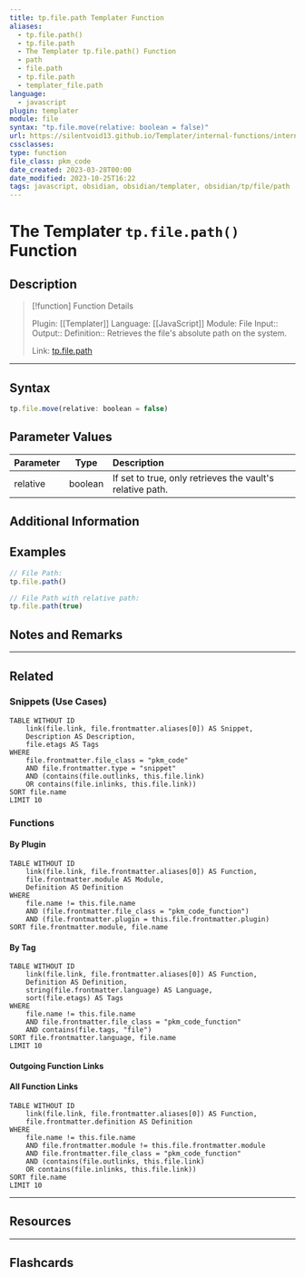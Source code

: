 ```yaml
---
title: tp.file.path Templater Function
aliases:
  - tp.file.path()
  - tp.file.path
  - The Templater tp.file.path() Function
  - path
  - file.path
  - tp.file.path
  - templater_file.path
language:
  - javascript
plugin: templater
module: file
syntax: "tp.file.move(relative: boolean = false)"
url: https://silentvoid13.github.io/Templater/internal-functions/internal-modules/file-module.html#tpfilepathrelative-boolean--false
cssclasses:
type: function
file_class: pkm_code
date_created: 2023-03-28T00:00
date_modified: 2023-10-25T16:22
tags: javascript, obsidian, obsidian/templater, obsidian/tp/file/path
---
```

# The Templater `tp.file.path()` Function

## Description

> [!function] Function Details
>
> Plugin: [[Templater]]
> Language: [[JavaScript]]
> Module: File
> Input::
> Output::
> Definition:: Retrieves the file's absolute path on the system.
>
> Link: [tp.file.path](https://silentvoid13.github.io/Templater/internal-functions/internal-modules/file-module.html#tpfilepathrelative-boolean--false)

---

## Syntax

```javascript
tp.file.move(relative: boolean = false)
```

## Parameter Values

| Parameter    |  Type   | Description                                               |
|:------------ |:-------:|:--------------------------------------------------------- |
| relative     | boolean | If set to true, only retrieves the vault's relative path. |

## Additional Information

## Examples

```javascript
// File Path:
tp.file.path()

// File Path with relative path:
tp.file.path(true)
```

## Notes and Remarks

---

## Related

### Snippets (Use Cases)

<!-- Query limit 10  -->

```dataview
TABLE WITHOUT ID
	link(file.link, file.frontmatter.aliases[0]) AS Snippet,
	Description AS Description,
	file.etags AS Tags
WHERE
	file.frontmatter.file_class = "pkm_code"
	AND file.frontmatter.type = "snippet"
	AND (contains(file.outlinks, this.file.link)
	OR contains(file.inlinks, this.file.link))
SORT file.name
LIMIT 10
```

### Functions

#### By Plugin

```dataview
TABLE WITHOUT ID
	link(file.link, file.frontmatter.aliases[0]) AS Function,
	file.frontmatter.module AS Module,
	Definition AS Definition
WHERE
	file.name != this.file.name
	AND (file.frontmatter.file_class = "pkm_code_function")
	AND (file.frontmatter.plugin = this.file.frontmatter.plugin)
SORT file.frontmatter.module, file.name
```

#### By Tag

<!-- Add tags in contains function as needed  -->
<!-- Query limit 10  -->

```dataview
TABLE WITHOUT ID
	link(file.link, file.frontmatter.aliases[0]) AS Function,
	Definition AS Definition,
	string(file.frontmatter.language) AS Language,
	sort(file.etags) AS Tags
WHERE
	file.name != this.file.name
	AND file.frontmatter.file_class = "pkm_code_function"
	AND contains(file.tags, "file")
SORT file.frontmatter.language, file.name
LIMIT 10
```

#### Outgoing Function Links

<!-- Link related functions here -->

#### All Function Links

<!-- Excluding functions of the same module  -->
<!-- Query limit 10  -->

```dataview
TABLE WITHOUT ID
	link(file.link, file.frontmatter.aliases[0]) AS Function,
	file.frontmatter.definition AS Definition
WHERE
	file.name != this.file.name
	AND file.frontmatter.module != this.file.frontmatter.module
	AND file.frontmatter.file_class = "pkm_code_function"
	AND (contains(file.outlinks, this.file.link)
	OR contains(file.inlinks, this.file.link))
SORT file.name
LIMIT 10
```

---

## Resources

---

## Flashcards
